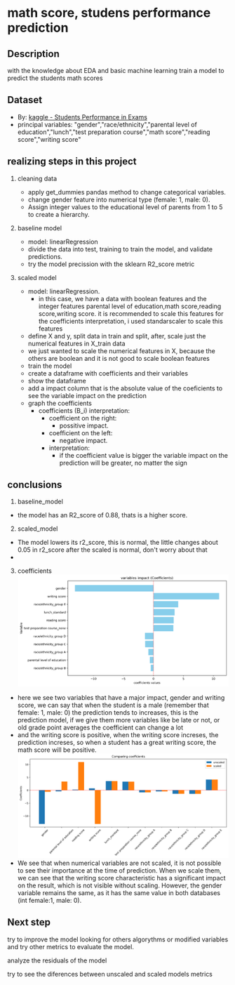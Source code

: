 # math score, studens performance prediction

## Description
with the knowledge about EDA and basic machine learning train a model to predict
the students math scores

## Dataset
- By: [kaggle - Students Performance in Exams](https://www.kaggle.com/datasets/spscientist/students-performance-in-exams)
- principal variables: "gender","race/ethnicity","parental level of education","lunch","test preparation course","math score","reading score","writing score"

## realizing steps in this project

1. cleaning data
    - apply get_dummies pandas method to change categorical variables.
    - change gender feature into numerical type (female: 1, male: 0).
    - Assign integer values to the educational level of parents from 1 to 5 to create a hierarchy.

2. baseline model
    - model: linearRegression
    - divide the data into test, training to train the model, and validate predictions.
    - try the model precission with the  sklearn R2_score metric

3. scaled model
    - model: linearRegression. 
        - in this case, we have a data with boolean features and the integer features parental level of education,math score,reading score,writing score. it is recommended to scale this features for the coefficients interpretation, i used standarscaler to scale this features
    - define X and y, split data in train and split, after, scale just the numerical features in X_train data
    - we just wanted to scale the numerical features in X, because the others are boolean and it is not good to scale boolean features
    - train the model
    - create a dataframe with coefficients and their variables
    - show the dataframe
    - add a impact column that is the absolute value of the coeficients to see the variable impact on the prediction
    - graph the coefficients
        - coefficients (B_i) interpretation:
            - coefficient on the right:
                - possitive impact. 
            - coefficient on the left:
                - negative impact. 
            - interpretation:
                - if the coefficient value is bigger the variable impact on the prediction will be greater, no matter the sign

    
    

## conclusions
1. baseline_model
- the model has an R2_score of 0.88, thats is a higher score.

2. scaled_model
- The model lowers its r2_score, this is normal, the little changes about 0.05 in r2_score after the scaled is normal, don't worry about that
- 

3. coefficients
![coefficients](images/coefficients.png)
- here we see two variables that have a major impact, gender and writing score, we can say that when the student is a male (remember that female: 1, male: 0) the prediction tends to increases, this is the prediction model, if we give them more variables like be late or not, or old grade point averages the coefficient can change a lot
- and the writing score is positive, when the writing score increses, the prediction increses, so when a student has a great writing score, the math score will be positive.
![comparing](images/comparin_coefficients_unscaled_scaled_models.png)
- We see that when numerical variables are not scaled, it is not possible to see their importance at the time of prediction. When we scale them, we can see that the writing score characteristic has a significant impact on the result, which is not visible without scaling. However, the gender variable remains the same, as it has the same value in both databases (int female:1, male: 0).

## Next step
try to improve the model looking for others algorythms or modified variables and try other metrics to evaluate the model.

analyze the residuals of the model

try to see the diferences between unscaled and scaled models metrics

